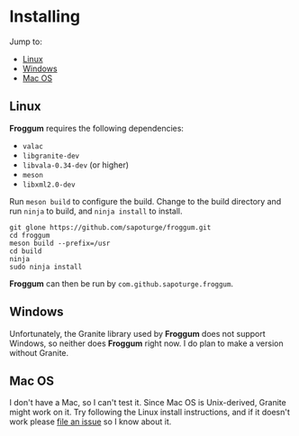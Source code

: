 # Installing

Jump to:
* [Linux](#linux)
* [Windows](#windows)
* [Mac OS](mac-os)

## Linux

**Froggum** requires the following dependencies:

 * `valac`
 * `libgranite-dev`
 * `libvala-0.34-dev` (or higher)
 * `meson`
 * `libxml2.0-dev`

Run `meson build` to configure the build. Change to the build directory and
run `ninja` to build, and `ninja install` to install.

```
git glone https://github.com/sapoturge/froggum.git
cd froggum
meson build --prefix=/usr
cd build
ninja
sudo ninja install
```

**Froggum** can then be run by `com.github.sapoturge.froggum`.

## Windows

Unfortunately, the Granite library used by **Froggum** does not support Windows,
so neither does **Froggum** right now. I do plan to make a version without
Granite.

## Mac OS

I don't have a Mac, so I can't test it. Since Mac OS is Unix-derived, Granite
might work on it. Try following the Linux install instructions, and if it
doesn't work please [file an issue](https://github.com/sapoturge/froggum/issues/new)
so I know about it.
